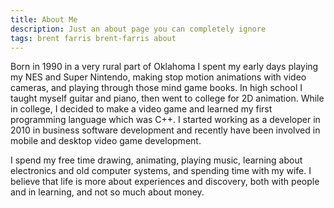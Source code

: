```yaml
---
title: About Me
description: Just an about page you can completely ignore
tags: brent farris brent-farris about
---
```


Born in 1990 in a very rural part of Oklahoma I spent my early days playing my NES and Super Nintendo, making stop motion animations with video cameras, and playing through those mind game books. In high school I taught myself guitar and piano, then went to college for 2D animation. While in college, I decided to make a video game and learned my first programming language which was C++. I started working as a developer in 2010 in business software development and recently have been involved in mobile and desktop video game development.

I spend my free time drawing, animating, playing music, learning about electronics and old computer systems, and spending time with my wife. I believe that life is more about experiences and discovery, both with people and in learning, and not so much about money.
